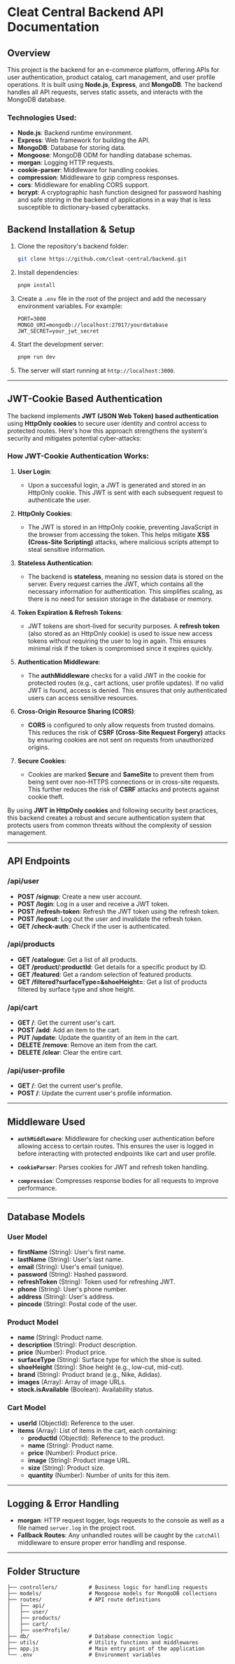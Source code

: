 # Cleat Central Backend API Documentation

## Overview

This project is the backend for an e-commerce platform, offering APIs for user authentication, product catalog, cart management, and user profile operations. It is built using **Node.js**, **Express**, and **MongoDB**. The backend handles all API requests, serves static assets, and interacts with the MongoDB database.

### Technologies Used:
- **Node.js**: Backend runtime environment.
- **Express**: Web framework for building the API.
- **MongoDB**: Database for storing data.
- **Mongoose**: MongoDB ODM for handling database schemas.
- **morgan**: Logging HTTP requests.
- **cookie-parser**: Middleware for handling cookies.
- **compression**: Middleware to gzip compress responses.
- **cors**: Middleware for enabling CORS support.
- **bcrypt**: A cryptographic hash function designed for password hashing and safe storing in the backend of applications in a way that is less susceptible to dictionary-based cyberattacks.

## Backend Installation & Setup

1. Clone the repository's backend folder:

    ```bash
    git clone https://github.com/cleat-central/backend.git
    ```

2. Install dependencies:

    ```bash
    pnpm install
    ```

3. Create a `.env` file in the root of the project and add the necessary environment variables. For example:

    ```env
    PORT=3000
    MONGO_URI=mongodb://localhost:27017/yourdatabase
    JWT_SECRET=your_jwt_secret
    ```

4. Start the development server:

    ```bash
    pnpm run dev
    ```

5. The server will start running at `http://localhost:3000`.
---


## JWT-Cookie Based Authentication

The backend implements **JWT (JSON Web Token) based authentication** using **HttpOnly cookies** to secure user identity and control access to protected routes. Here's how this approach strengthens the system's security and mitigates potential cyber-attacks:

### How JWT-Cookie Authentication Works:

1. **User Login**:
   - Upon a successful login, a JWT is generated and stored in an HttpOnly cookie. This JWT is sent with each subsequent request to authenticate the user.

2. **HttpOnly Cookies**:
   - The JWT is stored in an HttpOnly cookie, preventing JavaScript in the browser from accessing the token. This helps mitigate **XSS (Cross-Site Scripting)** attacks, where malicious scripts attempt to steal sensitive information.

3. **Stateless Authentication**:
   - The backend is **stateless**, meaning no session data is stored on the server. Every request carries the JWT, which contains all the necessary information for authentication. This simplifies scaling, as there is no need for session storage in the database or memory.

4. **Token Expiration & Refresh Tokens**:
   - JWT tokens are short-lived for security purposes. A **refresh token** (also stored as an HttpOnly cookie) is used to issue new access tokens without requiring the user to log in again. This ensures minimal risk if the token is compromised since it expires quickly.

5. **Authentication Middleware**:
   - The **authMiddleware** checks for a valid JWT in the cookie for protected routes (e.g., cart actions, user profile updates). If no valid JWT is found, access is denied. This ensures that only authenticated users can access sensitive resources.

6. **Cross-Origin Resource Sharing (CORS)**:
   - **CORS** is configured to only allow requests from trusted domains. This reduces the risk of **CSRF (Cross-Site Request Forgery)** attacks by ensuring cookies are not sent on requests from unauthorized origins.

7. **Secure Cookies**:
   - Cookies are marked **Secure** and **SameSite** to prevent them from being sent over non-HTTPS connections or in cross-site requests. This further reduces the risk of **CSRF** attacks and protects against cookie theft.

By using **JWT in HttpOnly cookies** and following security best practices, this backend creates a robust and secure authentication system that protects users from common threats without the complexity of session management.

---
## API Endpoints

### **/api/user**
- **POST /signup**: Create a new user account.
- **POST /login**: Log in a user and receive a JWT token.
- **POST /refresh-token**: Refresh the JWT token using the refresh token.
- **POST /logout**: Log out the user and invalidate the refresh token.
- **GET /check-auth**: Check if the user is authenticated.

### **/api/products**
- **GET /catalogue**: Get a list of all products.
- **GET /product/:productId**: Get details for a specific product by ID.
- **GET /featured**: Get a random selection of featured products.
- **GET /filtered?surfaceType=&shoeHeight=**: Get a list of products filtered by surface type and shoe height.

### **/api/cart**
- **GET /**: Get the current user's cart.
- **POST /add**: Add an item to the cart.
- **PUT /update**: Update the quantity of an item in the cart.
- **DELETE /remove**: Remove an item from the cart.
- **DELETE /clear**: Clear the entire cart.

### **/api/user-profile**
- **GET /**: Get the current user's profile.
- **POST /**: Update the current user's profile information.

---

## Middleware Used

- **`authMiddleware`**: Middleware for checking user authentication before allowing access to certain routes. This ensures the user is logged in before interacting with protected endpoints like cart and user profile.
  
- **`cookieParser`**: Parses cookies for JWT and refresh token handling.
  
- **`compression`**: Compresses response bodies for all requests to improve performance.

---

## Database Models

### **User Model**
- **firstName** (String): User's first name.
- **lastName** (String): User's last name.
- **email** (String): User's email (unique).
- **password** (String): Hashed password.
- **refreshToken** (String): Token used for refreshing JWT.
- **phone** (String): User's phone number.
- **address** (String): User's address.
- **pincode** (String): Postal code of the user.

### **Product Model**
- **name** (String): Product name.
- **description** (String): Product description.
- **price** (Number): Product price.
- **surfaceType** (String): Surface type for which the shoe is suited.
- **shoeHeight** (String): Shoe height (e.g., low-cut, mid-cut).
- **brand** (String): Product brand (e.g., Nike, Adidas).
- **images** (Array): Array of image URLs.
- **stock.isAvailable** (Boolean): Availability status.

### **Cart Model**
- **userId** (ObjectId): Reference to the user.
- **items** (Array): List of items in the cart, each containing:
  - **productId** (ObjectId): Reference to the product.
  - **name** (String): Product name.
  - **price** (Number): Product price.
  - **image** (String): Product image URL.
  - **size** (String): Product size.
  - **quantity** (Number): Number of units for this item.

---

## Logging & Error Handling

- **morgan**: HTTP request logger, logs requests to the console as well as a file named `server.log` in the project root.
- **Fallback Routes**: Any unhandled routes will be caught by the `catchAll` middleware to ensure proper error handling and response.

---

## Folder Structure

```
├── controllers/          # Business logic for handling requests
├── models/               # Mongoose models for MongoDB collections
├── routes/               # API route definitions
│   ├── api/
│   ├── user/
│   ├── products/
│   ├── cart/
│   ├── userProfile/
├── db/                   # Database connection logic
├── utils/                # Utility functions and middlewares
├── app.js                # Main entry point of the application
└── .env                  # Environment variables
```
